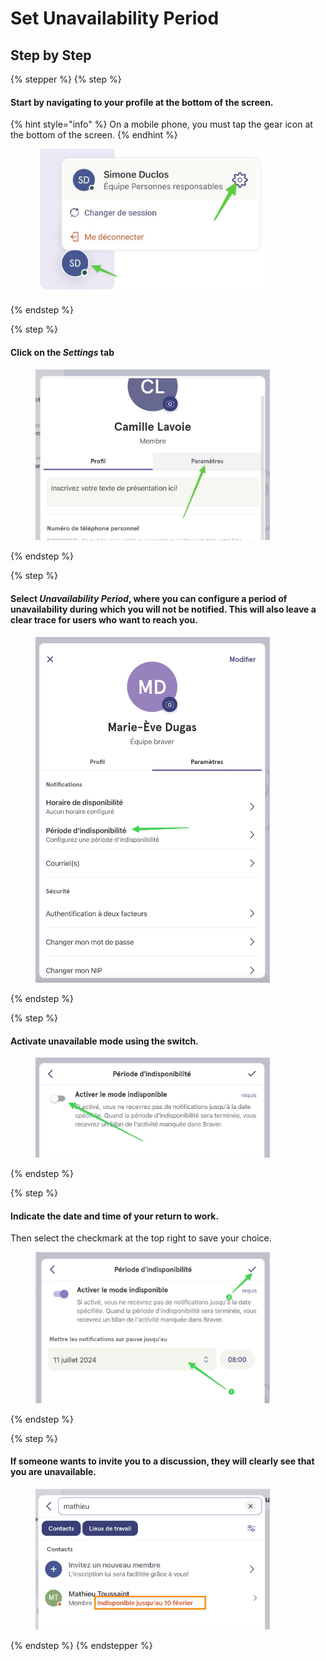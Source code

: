 # Set Unavailability Period

## Step by Step

{% stepper %}
{% step %}
#### Start by navigating to your profile at the bottom of the screen.

{% hint style="info" %}
On a mobile phone, you must tap the gear icon at the bottom of the screen.
{% endhint %}

<div align="left"><figure><img src="../../.gitbook/assets/acceder-les-parametres-patients.jpeg" alt="" width="375"><figcaption></figcaption></figure></div>
{% endstep %}

{% step %}
#### Click on the _Settings_ tab

<div align="left"><figure><img src="../../.gitbook/assets/Régler son horaire de disponibilités et ses périodes dindisponibilité - Step 3.jpeg" alt="" width="375"><figcaption></figcaption></figure></div>
{% endstep %}

{% step %}
#### Select _**Unavailability Period**_, where you can configure a period of unavailability during which you will not be notified. This will also leave a clear trace for users who want to reach you.

<div align="left"><figure><img src="../../.gitbook/assets/Régler son horaire de disponibilités et ses périodes dindisponibilité - Step 9.jpeg" alt="" width="375"><figcaption></figcaption></figure></div>
{% endstep %}

{% step %}
#### Activate unavailable mode using the switch.

<div align="left"><figure><img src="../../.gitbook/assets/Régler son horaire de disponibilités et ses périodes dindisponibilité - Step 10.jpeg" alt="" width="375"><figcaption></figcaption></figure></div>
{% endstep %}

{% step %}
#### Indicate the date and time of your return to work.

Then select the checkmark at the top right to save your choice.

<div align="left"><figure><img src="../../.gitbook/assets/Régler son horaire de disponibilités et ses périodes dindisponibilité - Step 11.jpeg" alt="" width="375"><figcaption></figcaption></figure></div>
{% endstep %}

{% step %}
#### If someone wants to invite you to a discussion, they will clearly see that you are unavailable.

<div align="left"><figure><img src="../../.gitbook/assets/Régler son horaire de disponibilités et ses périodes dindisponibilité - Step 13.jpeg" alt="" width="375"><figcaption></figcaption></figure></div>
{% endstep %}
{% endstepper %}
